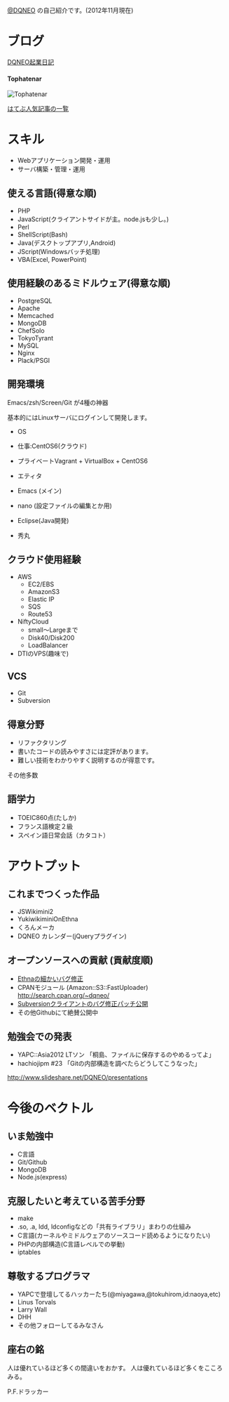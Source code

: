 [@DQNEO](http://twitter.com/DQNEO) の自己紹介です。(2012年11月現在)

# ブログ
[DQNEO起業日記](http://dqn.sakusakutto.jp/)

#### Tophatenar

![Tophatenar](http://tophatenar.com/chart/correlation_small/http://dqn.sakusakutto.jp/)

[はてぶ人気記事の一覧](http://b.hatena.ne.jp/entrylist?sort=count&url=http%3A%2F%2Fdqn.sakusakutto.jp%2F
)


# スキル
* Webアプリケーション開発・運用
* サーバ構築・管理・運用

## 使える言語(得意な順)

* PHP
* JavaScript(クライアントサイドが主。node.jsも少し。)
* Perl
* ShellScript(Bash)
* Java(デスクトップアプリ,Android)
* JScript(Windowsバッチ処理)
* VBA(Excel, PowerPoint)

## 使用経験のあるミドルウェア(得意な順)
* PostgreSQL
* Apache
* Memcached
* MongoDB
* ChefSolo
* TokyoTyrant
* MySQL
* Nginx
* Plack/PSGI

## 開発環境
Emacs/zsh/Screen/Git が4種の神器

基本的にはLinuxサーバにログインして開発します。

* OS
 * 仕事:CentOS6(クラウド)
 * プライベートVagrant + VirtualBox + CentOS6

* エティタ
 * Emacs (メイン)
 * nano (設定ファイルの編集とか用)
 * Eclipse(Java開発)
 * 秀丸

## クラウド使用経験
* AWS
  * EC2/EBS
  * AmazonS3
  * Elastic IP
  * SQS
  * Route53
* NiftyCloud
  * small～Largeまで
  * Disk40/Disk200
  * LoadBalancer
* DTIのVPS(趣味で)

## VCS
* Git
* Subversion

## 得意分野

* リファクタリング
* 書いたコードの読みやすさには定評があります。
* 難しい技術をわかりやすく説明するのが得意です。

その他多数

## 語学力
* TOEIC860点(たしか)
* フランス語検定２級
* スペイン語日常会話（カタコト）


# アウトプット

## これまでつくった作品

* JSWikimini2
* YukiwikiminiOnEthna
* くろんメーカ
* DQNEO カレンダー(jQueryプラグイン)

## オープンソースへの貢献 (貢献度順)
* [Ethnaの細かいバグ修正](https://github.com/dashboard/pulls?direction=desc&page=1&sort=created&state=closed)
* CPANモジュール (Amazon::S3::FastUploader) http://search.cpan.org/~dqneo/
* [Subversionクライアントのバグ修正パッチ公開](http://dqn.sakusakutto.jp/2012/05/svn_E235000_In_file_subversion_libsvn_wc_update_editor.c_line_1583%20.html)
* その他Githubにて絶賛公開中

## 勉強会での発表
* YAPC::Asia2012 LTソン 「桐島、ファイルに保存するのやめるってよ」
* hachiojipm #23 「Gitの内部構造を調べたらどうしてこうなった」

http://www.slideshare.net/DQNEO/presentations

# 今後のベクトル
## いま勉強中
* C言語
* Git/Github
* MongoDB
* Node.js(express)

## 克服したいと考えている苦手分野
* make
* .so, .a, ldd, ldconfigなどの「共有ライブラリ」まわりの仕組み
* C言語(カーネルやミドルウェアのソースコード読めるようになりたい)
* PHPの内部構造(C言語レベルでの挙動)
* iptables

## 尊敬するプログラマ
* YAPCで登壇してるハッカーたち(@miyagawa,@tokuhirom,id:naoya,etc)
* Linus Torvals
* Larry Wall
* DHH
* その他フォローしてるみなさん

## 座右の銘

人は優れているほど多くの間違いをおかす。
人は優れているほど多くをこころみる。

P.F.ドラッカー
